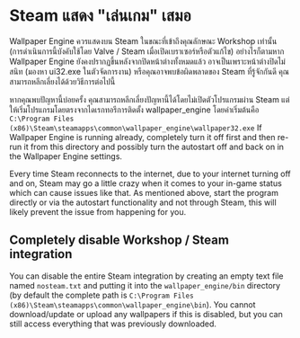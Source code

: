 # Steam แสดง "เล่นเกม" เสมอ
Wallpaper Engine ควรแสดงบน Steam ในขณะที่เข้าถึงคุณลักษณะ Workshop เท่านั้น (การดำเนินการนี้บังคับใช้โดย Valve / Steam เมื่อเปิดเบราเซอร์หรือตัวแก้ไข) อย่างไรก็ตามหาก Wallpaper Engine ยังคงปรากฏขึ้นหลังจากปิดหน้าต่างทั้งหมดแล้ว อาจเป็นเพราะหน้าต่างปิดไม่สนิท (มองหา ui32.exe ในตัวจัดการงาน) หรือคุณอาจพบข้อผิดพลาดของ Steam ที่รู้จักกันดี คุณสามารถหลีกเลี่ยงได้ด้วยวิธีการต่อไปนี้

หากคุณพบปัญหานี้บ่อยครั้ง คุณสามารถหลีกเลี่ยงปัญหานี้ได้โดยไม่เปิดตัวโปรแกรมผ่าน Steam แต่ให้เริ่มโปรแกรมโดยตรงจากไดเรกทอรีการติดตั้ง wallpaper_engine โดยค่าเริ่มต้นคือ `C:\Program Files (x86)\Steam\steamapps\common\wallpaper_engine\wallpaper32.exe` If Wallpaper Engine is running already, completely turn it off first and then re-run it from this directory and possibly turn the autostart off and back on in the Wallpaper Engine settings.

Every time Steam reconnects to the internet, due to your internet turning off and on, Steam may go a little crazy when it comes to your in-game status which can cause issues like that. As mentioned above, start the program directly or via the autostart functionality and not through Steam, this will likely prevent the issue from happening for you.

## Completely disable Workshop / Steam integration
You can disable the entire Steam integration by creating an empty text file named `nosteam.txt` and putting it into the `wallpaper_engine/bin` directory (by default the complete path is `C:\Program Files (x86)\Steam\steamapps\common\wallpaper_engine\bin`). You cannot download/update or upload any wallpapers if this is disabled, but you can still access everything that was previously downloaded. 